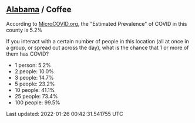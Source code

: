 
## [Alabama](/united-states/alabama) / Coffee

According to [MicroCOVID.org](http://microcovid.org),
the "Estimated Prevalence" of COVID in this county is 5.2%

If you interact with a certain number of people in this location
(all at once in a group, or spread out across the day), what is the chance that
1 or more of them has COVID?

- 1 person: 5.2%
- 2 people: 10.0%
- 3 people: 14.7%
- 5 people: 23.2%
- 10 people: 41.1%
- 25 people: 73.4%
- 100 people: 99.5%

Last updated: 2022-01-26 00:42:31.541755 UTC

